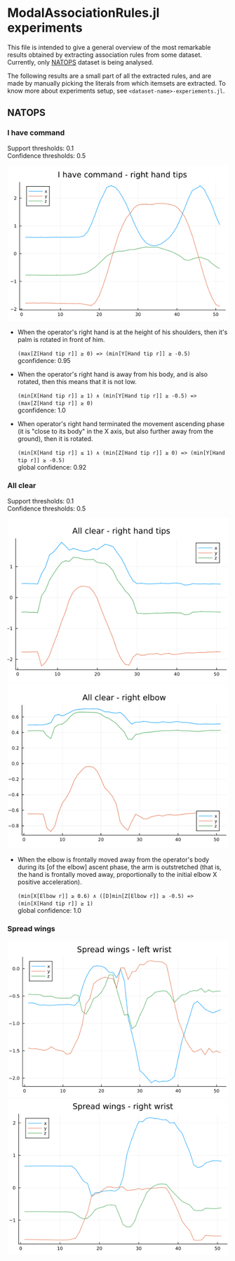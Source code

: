 # ModalAssociationRules.jl experiments

This file is intended to give a general overview of the most remarkable results obtained by extracting association rules from some dataset.
Currently, only [NATOPS](https://github.com/yalesong/natops) dataset is being analysed.

The following results are a small part of all the extracted rules, and are made by manually picking the literals from which itemsets are extracted.
To know more about experiments setup, see `<dataset-name>-experiements.jl`.

## NATOPS

### I have command
Support thresholds: $0.1$<br>
Confidence thresholds: $0.5$

![NATOPS plot of right hand tips](./natops-images/natops-have-command-x-y-z-hand-tips.png)

- When the operator's right hand is at the height of his shoulders, then it's palm is rotated in front of him.

    `(max[Z[Hand tip r]] ≥ 0) => (min[Y[Hand tip r]] ≥ -0.5)` <br> gconfidence: 0.95

- When the operator's right hand is away from his body, and is also rotated, then this means that it is not low.

    `(min[X[Hand tip r]] ≥ 1) ∧ (min[Y[Hand tip r]] ≥ -0.5) => (max[Z[Hand tip r]] ≥ 0)` <br> gconfidence: $1.0$

- When operator's right hand terminated the movement ascending phase (it is "close to its body" in the X axis, but also further away from the ground), then it is rotated.

    `(min[X[Hand tip r]] ≤ 1) ∧ (min[Z[Hand tip r]] ≥ 0) => (min[Y[Hand tip r]] ≥ -0.5)` <br> global confidence: $0.92$

### All clear
Support thresholds: $0.1$<br>
Confidence thresholds: $0.5$

![NATOPS right hand tips plot](./natops-images/natops-all-clear-x-y-z-hand-tips.png)
![NATOPS right elbow plot](./natops-images/natops-all-clear-x-y-z-right-elbow.png)

- When the elbow is frontally moved away from the operator's body during its [of the elbow] ascent phase, the arm is outstretched (that is, the hand is frontally moved away, proportionally to the initial elbow X positive acceleration).

    `(min[X[Elbow r]] ≥ 0.6) ∧ ([D]min[Z[Elbow r]] ≥ -0.5) => (min[X[Hand tip r]] ≥ 1)` <br> global confidence: $1.0$

### Spread wings
![NATOPS left wrist plot](./natops-images/04-left-wrist.png)
![NATOPS right wrist plot](./natops-images/04-right-wrist.png)

